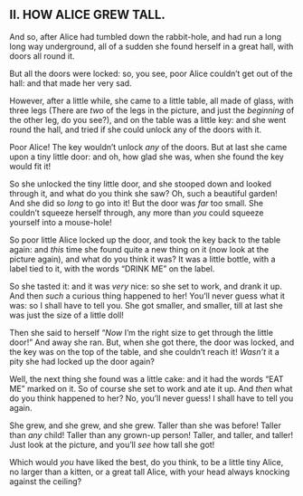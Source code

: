## II. HOW ALICE GREW TALL.

And so, after Alice had tumbled down the rabbit-hole, and had run a long long way underground, all of a sudden she found herself in a great hall, with doors all round it.

But all the doors were locked: so, you see, poor Alice couldn’t get out of the hall: and that made her very sad.

However, after a little while, she came to a little table, all made of glass, with three legs (There are _two_ of the legs in the picture, and just the _beginning_ of the other leg, do you see?), and on the table was a little key: and she went round the hall, and tried if she could unlock any of the doors with it.

Poor Alice! The key wouldn’t unlock _any_ of the doors. But at last she came upon a tiny little door: and oh, how glad she was, when she found the key would fit it!

So she unlocked the tiny little door, and she stooped down and looked through it, and what do you think she saw? Oh, such a beautiful garden! And she did so _long_ to go into it! But the door was _far_ too small. She couldn’t squeeze herself through, any more than _you_ could squeeze yourself into a mouse-hole!

So poor little Alice locked up the door, and took the key back to the table again: and _this_ time she found quite a new thing on it (now look at the picture again), and what do you think it was? It was a little bottle, with a label tied to it, with the words “DRINK ME” on the label.

So she tasted it: and it was _very_ nice: so she set to work, and drank it up. And then _such_ a curious thing happened to her! You’ll never guess what it was: so I shall have to tell you. She got smaller, and smaller, till at last she was just the size of a little doll!

Then she said to herself “_Now_ I’m the right size to get through the little door!” And away she ran. But, when she got there, the door was locked, and the key was on the top of the table, and she couldn’t reach it! _Wasn’t_ it a pity she had locked up the door again?

Well, the next thing she found was a little cake: and it had the words “EAT ME” marked on it. So of course she set to work and ate it up. And _then_ what do you think happened to her? No, you’ll never guess! I shall have to tell you again.

She grew, and she grew, and she grew. Taller than she was before! Taller than _any_ child! Taller than any grown-up person! Taller, and taller, and taller! Just look at the picture, and you’ll _see_ how tall she got!

Which would _you_ have liked the best, do you think, to be a little tiny Alice, no larger than a kitten, or a great tall Alice, with your head always knocking against the ceiling?